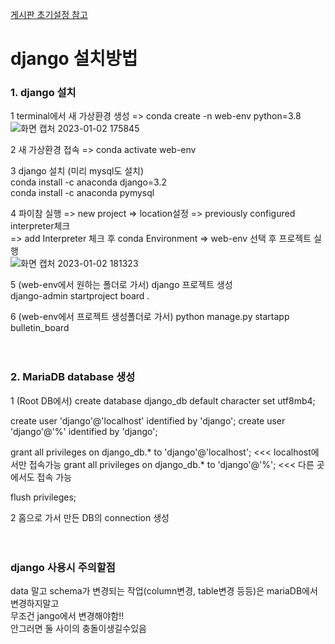 [게시판 초기설정 참고](https://github.com/YuumiNam/django-howtouse/blob/master/BulletinProject/%EA%B2%8C%EC%8B%9C%ED%8C%90%EC%B4%88%EA%B8%B0%EC%84%A4%EC%A0%95.md)

# django 설치방법

### 1. django 설치
1 terminal에서 새 가상환경 생성 => conda create -n web-env python=3.8 \
![화면 캡처 2023-01-02 175845](https://user-images.githubusercontent.com/114986610/210210982-6187dad6-ce5a-4bdd-aa9d-70a3461a2a71.png)

2 새 가상환경 접속 => conda activate web-env 

3 django 설치 (미리 mysql도 설치) \
conda install -c anaconda django=3.2 \
conda install -c anaconda pymysql


4 파이참 실행 => new project => location설정 => previously configured interpreter체크 \
=> add Interpreter 체크 후 conda Environment => web-env 선택 후 프로젝트 실행 \
![화면 캡처 2023-01-02 181323](https://user-images.githubusercontent.com/114986610/210212351-83bf1b63-23c8-45f2-b800-cc282d25eb6c.png) 


5 (web-env에서 원하는 폴더로 가서) django 프로젝트 생성 \
django-admin startproject board .


6 (web-env에서 프로젝트 생성폴더로 가서) python manage.py startapp bulletin_board
<br/><br/><br/>



### 2. MariaDB database 생성
1 (Root DB에서)
create database django_db default character set utf8mb4;

create user 'django'@'localhost' identified by 'django';
create user 'django'@'%' identified by 'django';

grant all privileges on django_db.* to 'django'@'localhost';    <<<    localhost에서만 접속가능
grant all privileges on django_db.* to 'django'@'%';    <<<    다른 곳에서도 접속 가능

flush privileges;

2 홈으로 가서 만든 DB의 connection 생성
<br/><br/><br/>



### django 사용시 주의할점
data 말고 schema가 변경되는 작업(column변경, table변경 등등)은 mariaDB에서 변경하지말고 \
무조건 jango에서 변경해야함!! \
안그러면 둘 사이의 충돌이생길수있음
